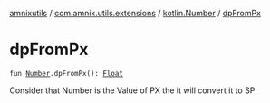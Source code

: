 [amnixutils](../../index.md) / [com.amnix.utils.extensions](../index.md) / [kotlin.Number](index.md) / [dpFromPx](./dp-from-px.md)

# dpFromPx

`fun `[`Number`](https://kotlinlang.org/api/latest/jvm/stdlib/kotlin/-number/index.html)`.dpFromPx(): `[`Float`](https://kotlinlang.org/api/latest/jvm/stdlib/kotlin/-float/index.html)

Consider that Number is the Value of PX the it will convert it to SP

